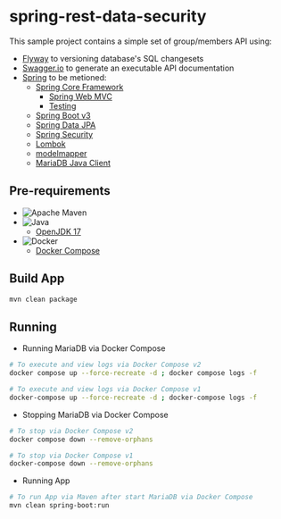 # spring-rest-data-security
This sample project contains a simple set of group/members API using:
- [Flyway](https://flywaydb.org/) to versioning database's SQL changesets 
- [Swagger.io](https://swagger.io/) to generate an executable API documentation
- [Spring](https://spring.io/) to be metioned:
  - [Spring Core Framework](https://spring.io/projects/spring-framework)
    - [Spring Web MVC](https://docs.spring.io/spring-framework/reference/web/webmvc.html)
    - [Testing](https://docs.spring.io/spring-framework/reference/testing.html)
  - [Spring Boot v3](https://spring.io/projects/spring-boot)
  - [Spring Data JPA](https://spring.io/projects/spring-data-jpa)
  - [Spring Security](https://spring.io/projects/spring-security)
  - [Lombok](https://projectlombok.org/)
  - [modelmapper](https://modelmapper.org/)
  - [MariaDB Java Client](https://mariadb.com/kb/en/about-mariadb-connector-j/)

## Pre-requirements
- ![Apache Maven](https://img.shields.io/badge/Apache%20Maven-C71A36?style=for-the-badge&logo=Apache%20Maven&logoColor=white)
- ![Java](https://img.shields.io/badge/java-%23ED8B00.svg?style=for-the-badge&logo=openjdk&logoColor=white)
  - [OpenJDK 17](https://openjdk.org/projects/jdk/17/)
- ![Docker](https://img.shields.io/badge/docker-%230db7ed.svg?style=for-the-badge&logo=docker&logoColor=white)
  - [Docker Compose](https://docs.docker.com/compose/)

## Build App

```bash
mvn clean package
```

## Running

- Running MariaDB via Docker Compose
```bash
# To execute and view logs via Docker Compose v2
docker compose up --force-recreate -d ; docker compose logs -f

# To execute and view logs via Docker Compose v1
docker-compose up --force-recreate -d ; docker-compose logs -f
```

- Stopping MariaDB via Docker Compose
```bash
# To stop via Docker Compose v2
docker compose down --remove-orphans

# To stop via Docker Compose v1
docker-compose down --remove-orphans
```
- Running App
```bash
# To run App via Maven after start MariaDB via Docker Compose
mvn clean spring-boot:run
```